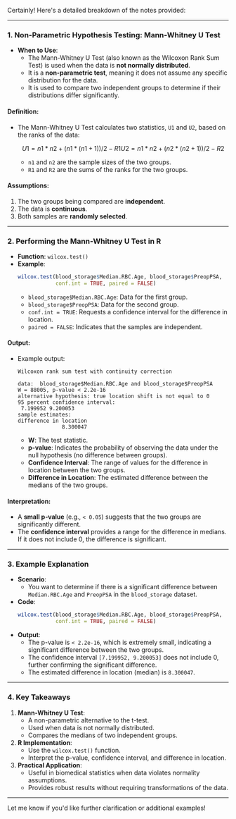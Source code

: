 Certainly! Here's a detailed breakdown of the notes provided:

---

### **1. Non-Parametric Hypothesis Testing: Mann-Whitney U Test**
- **When to Use**:
  - The Mann-Whitney U Test (also known as the Wilcoxon Rank Sum Test) is used when the data is **not normally distributed**.
  - It is a **non-parametric test**, meaning it does not assume any specific distribution for the data.
  - It is used to compare two independent groups to determine if their distributions differ significantly.

#### **Definition**:
- The Mann-Whitney U Test calculates two statistics, `U1` and `U2`, based on the ranks of the data:
  ```math
  U1 = n1 * n2 + (n1 * (n1 + 1)) / 2 - R1
  U2 = n1 * n2 + (n2 * (n2 + 1)) / 2 - R2
  ```
  - `n1` and `n2` are the sample sizes of the two groups.
  - `R1` and `R2` are the sums of the ranks for the two groups.

#### **Assumptions**:
1. The two groups being compared are **independent**.
2. The data is **continuous**.
3. Both samples are **randomly selected**.

---

### **2. Performing the Mann-Whitney U Test in R**
- **Function**: `wilcox.test()`
- **Example**:
  ```r
  wilcox.test(blood_storage$Median.RBC.Age, blood_storage$PreopPSA, 
              conf.int = TRUE, paired = FALSE)
  ```
  - `blood_storage$Median.RBC.Age`: Data for the first group.
  - `blood_storage$PreopPSA`: Data for the second group.
  - `conf.int = TRUE`: Requests a confidence interval for the difference in location.
  - `paired = FALSE`: Indicates that the samples are independent.

#### **Output**:
- Example output:
  ```
  Wilcoxon rank sum test with continuity correction

  data:  blood_storage$Median.RBC.Age and blood_storage$PreopPSA
  W = 88005, p-value < 2.2e-16
  alternative hypothesis: true location shift is not equal to 0
  95 percent confidence interval:
   7.199952 9.200053
  sample estimates:
  difference in location 
                8.300047
  ```
  - **W**: The test statistic.
  - **p-value**: Indicates the probability of observing the data under the null hypothesis (no difference between groups).
  - **Confidence Interval**: The range of values for the difference in location between the two groups.
  - **Difference in Location**: The estimated difference between the medians of the two groups.

#### **Interpretation**:
- A **small p-value** (e.g., `< 0.05`) suggests that the two groups are significantly different.
- The **confidence interval** provides a range for the difference in medians. If it does not include 0, the difference is significant.

---

### **3. Example Explanation**
- **Scenario**:
  - You want to determine if there is a significant difference between `Median.RBC.Age` and `PreopPSA` in the `blood_storage` dataset.
- **Code**:
  ```r
  wilcox.test(blood_storage$Median.RBC.Age, blood_storage$PreopPSA, 
              conf.int = TRUE, paired = FALSE)
  ```
- **Output**:
  - The p-value is `< 2.2e-16`, which is extremely small, indicating a significant difference between the two groups.
  - The confidence interval `[7.199952, 9.200053]` does not include 0, further confirming the significant difference.
  - The estimated difference in location (median) is `8.300047`.

---

### **4. Key Takeaways**
1. **Mann-Whitney U Test**:
   - A non-parametric alternative to the t-test.
   - Used when data is not normally distributed.
   - Compares the medians of two independent groups.
2. **R Implementation**:
   - Use the `wilcox.test()` function.
   - Interpret the p-value, confidence interval, and difference in location.
3. **Practical Application**:
   - Useful in biomedical statistics when data violates normality assumptions.
   - Provides robust results without requiring transformations of the data.

---

Let me know if you'd like further clarification or additional examples!